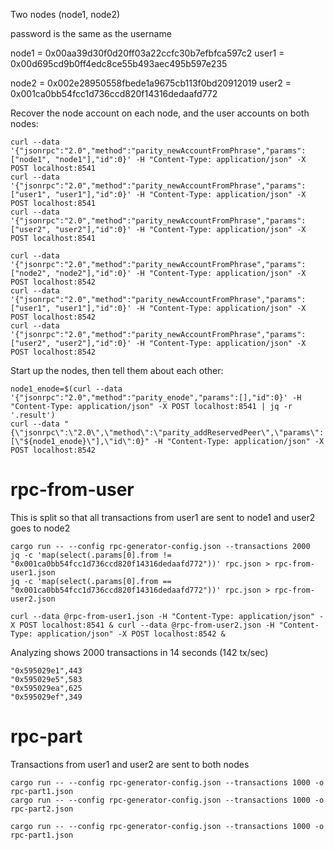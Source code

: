 Two nodes (node1, node2)

password is the same as the username

node1 = 0x00aa39d30f0d20ff03a22ccfc30b7efbfca597c2
user1 = 0x00d695cd9b0ff4edc8ce55b493aec495b597e235

node2 = 0x002e28950558fbede1a9675cb113f0bd20912019
user2 = 0x001ca0bb54fcc1d736ccd820f14316dedaafd772

Recover the node account on each node, and the user accounts on both nodes:

```
curl --data '{"jsonrpc":"2.0","method":"parity_newAccountFromPhrase","params":["node1", "node1"],"id":0}' -H "Content-Type: application/json" -X POST localhost:8541
curl --data '{"jsonrpc":"2.0","method":"parity_newAccountFromPhrase","params":["user1", "user1"],"id":0}' -H "Content-Type: application/json" -X POST localhost:8541
curl --data '{"jsonrpc":"2.0","method":"parity_newAccountFromPhrase","params":["user2", "user2"],"id":0}' -H "Content-Type: application/json" -X POST localhost:8541

curl --data '{"jsonrpc":"2.0","method":"parity_newAccountFromPhrase","params":["node2", "node2"],"id":0}' -H "Content-Type: application/json" -X POST localhost:8542
curl --data '{"jsonrpc":"2.0","method":"parity_newAccountFromPhrase","params":["user1", "user1"],"id":0}' -H "Content-Type: application/json" -X POST localhost:8542
curl --data '{"jsonrpc":"2.0","method":"parity_newAccountFromPhrase","params":["user2", "user2"],"id":0}' -H "Content-Type: application/json" -X POST localhost:8542
```

Start up the nodes, then tell them about each other:

```
node1_enode=$(curl --data '{"jsonrpc":"2.0","method":"parity_enode","params":[],"id":0}' -H "Content-Type: application/json" -X POST localhost:8541 | jq -r '.result')
curl --data "{\"jsonrpc\":\"2.0\",\"method\":\"parity_addReservedPeer\",\"params\":[\"${node1_enode}\"],\"id\":0}" -H "Content-Type: application/json" -X POST localhost:8542
```

# rpc-from-user

This is split so that all transactions from user1 are sent to node1 and user2 goes to node2

```
cargo run -- --config rpc-generator-config.json --transactions 2000
jq -c 'map(select(.params[0].from != "0x001ca0bb54fcc1d736ccd820f14316dedaafd772"))' rpc.json > rpc-from-user1.json
jq -c 'map(select(.params[0].from == "0x001ca0bb54fcc1d736ccd820f14316dedaafd772"))' rpc.json > rpc-from-user2.json
```

```
curl --data @rpc-from-user1.json -H "Content-Type: application/json" -X POST localhost:8541 & curl --data @rpc-from-user2.json -H "Content-Type: application/json" -X POST localhost:8542 &
```

Analyzing shows 2000 transactions in 14 seconds (142 tx/sec)

```
"0x595029e1",443
"0x595029e5",583
"0x595029ea",625
"0x595029ef",349
```

# rpc-part

Transactions from user1 and user2 are sent to both nodes

```
cargo run -- --config rpc-generator-config.json --transactions 1000 -o rpc-part1.json
cargo run -- --config rpc-generator-config.json --transactions 1000 -o rpc-part2.json
```

```
cargo run -- --config rpc-generator-config.json --transactions 1000 -o rpc-part1.json
```
